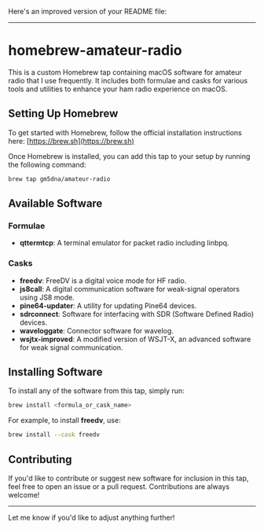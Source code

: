 Here's an improved version of your README file:

---

# homebrew-amateur-radio

This is a custom Homebrew tap containing macOS software for amateur radio that I use frequently. It includes both formulae and casks for various tools and utilities to enhance your ham radio experience on macOS.

## Setting Up Homebrew

To get started with Homebrew, follow the official installation instructions here: [https://brew.sh](https://brew.sh)

Once Homebrew is installed, you can add this tap to your setup by running the following command:

```bash
brew tap gm5dna/amateur-radio
```

## Available Software

### Formulae
- **qttermtcp**: A terminal emulator for packet radio including linbpq.

### Casks
- **freedv**: FreeDV is a digital voice mode for HF radio.
- **js8call**: A digital communication software for weak-signal operators using JS8 mode.
- **pine64-updater**: A utility for updating Pine64 devices.
- **sdrconnect**: Software for interfacing with SDR (Software Defined Radio) devices.
- **waveloggate**: Connector software for wavelog.
- **wsjtx-improved**: A modified version of WSJT-X, an advanced software for weak signal communication.

## Installing Software

To install any of the software from this tap, simply run:

```bash
brew install <formula_or_cask_name>
```

For example, to install **freedv**, use:

```bash
brew install --cask freedv
```

## Contributing

If you'd like to contribute or suggest new software for inclusion in this tap, feel free to open an issue or a pull request. Contributions are always welcome!

---

Let me know if you'd like to adjust anything further!